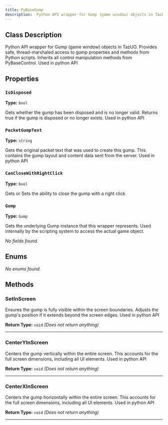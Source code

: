 ```yaml
---
title: PyBaseGump
description:  Python API wrapper for Gump (game window) objects in TazUO.  Provides safe, thread-marshaled access to gump properties and methods from Python scripts.  Inherits all control manipulation methods from PyBaseControl.  Used in python API 
---
```


## Class Description
 Python API wrapper for Gump (game window) objects in TazUO.
 Provides safe, thread-marshaled access to gump properties and methods from Python scripts.
 Inherits all control manipulation methods from PyBaseControl.
 Used in python API


## Properties
### `IsDisposed`

**Type:** `bool`

 Gets whether the gump has been disposed and is no longer valid.
 Returns true if the gump is disposed or no longer exists.
 Used in python API


### `PacketGumpText`

**Type:** `string`

 Gets the original packet text that was used to create this gump.
 This contains the gump layout and content data sent from the server.
 Used in python API


### `CanCloseWithRightClick`

**Type:** `bool`

 Gets or Sets the ability to close the gump with a right click


### `Gump`

**Type:** `Gump`

 Gets the underlying Gump instance that this wrapper represents.
 Used internally by the scripting system to access the actual game object.



*No fields found.*

## Enums
*No enums found.*

## Methods
### SetInScreen

 Ensures the gump is fully visible within the screen boundaries.
 Adjusts the gump's position if it extends beyond the screen edges.
 Used in python API


**Return Type:** `void` *(Does not return anything)*

---

### CenterYInScreen

 Centers the gump vertically within the entire screen.
 This accounts for the full screen dimensions, including all UI elements.
 Used in python API


**Return Type:** `void` *(Does not return anything)*

---

### CenterXInScreen

 Centers the gump horizontally within the entire screen.
 This accounts for the full screen dimensions, including all UI elements.
 Used in python API


**Return Type:** `void` *(Does not return anything)*

---

